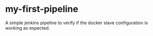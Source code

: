 # my-first-pipeline
A simple jenkins pipeline to verify if the docker slave configuration is working as expected.
